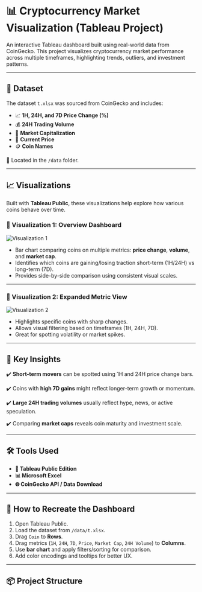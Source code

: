 # 📊 Cryptocurrency Market Visualization (Tableau Project)

An interactive Tableau dashboard built using real-world data from CoinGecko. This project visualizes cryptocurrency market performance across multiple timeframes, highlighting trends, outliers, and investment patterns.

---

## 🧩 Dataset

The dataset `t.xlsx` was sourced from CoinGecko and includes:

- 📈 **1H, 24H, and 7D Price Change (%)**
- 💰 **24H Trading Volume**
- 🧠 **Market Capitalization**
- 🔢 **Current Price**
- 🪙 **Coin Names**

📂 Located in the `/data` folder.

---

## 📈 Visualizations

Built with **Tableau Public**, these visualizations help explore how various coins behave over time.

### 📌 Visualization 1: Overview Dashboard
![Visualization 1](images/tableau_visualization1.png)

- Bar chart comparing coins on multiple metrics: **price change**, **volume**, and **market cap**.
- Identifies which coins are gaining/losing traction short-term (1H/24H) vs long-term (7D).
- Provides side-by-side comparison using consistent visual scales.

---

### 📌 Visualization 2: Expanded Metric View
![Visualization 2](images/tableau_visualization2.png)

- Highlights specific coins with sharp changes.
- Allows visual filtering based on timeframes (1H, 24H, 7D).
- Great for spotting volatility or market spikes.

---

## 🎯 Key Insights

✔️ **Short-term movers** can be spotted using 1H and 24H price change bars.

✔️ Coins with **high 7D gains** might reflect longer-term growth or momentum.

✔️ **Large 24H trading volumes** usually reflect hype, news, or active speculation.

✔️ Comparing **market caps** reveals coin maturity and investment scale.

---

## 🛠 Tools Used

- **🧩 Tableau Public Edition**
- **📊 Microsoft Excel**
- **🌐 CoinGecko API / Data Download**

---

## 🚀 How to Recreate the Dashboard

1. Open Tableau Public.
2. Load the dataset from `/data/t.xlsx`.
3. Drag `Coin` to **Rows**.
4. Drag metrics (`1H`, `24H`, `7D`, `Price`, `Market Cap`, `24H Volume`) to **Columns**.
5. Use **bar chart** and apply filters/sorting for comparison.
6. Add color encodings and tooltips for better UX.

---

## 📦 Project Structure

